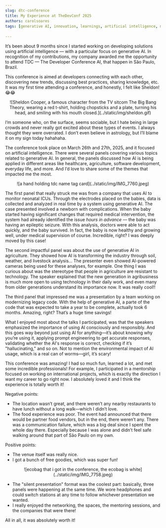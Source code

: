 ```yaml
---
slug: dtc-conference
title: My Experience at TheDevConf 2025
authors: carolsoares
tags: [generative AI, innovation, learnings, artificial intelligence, machine learning, technology, future, creativity, research, trends]

---
```


It’s been about 9 months since I started working on developing solutions using artificial intelligence — with a particular focus on generative AI. In recognition of my contributions, my company awarded me the opportunity to attend TDC — The Developer Conference AI, that happen in São Paulo, Brazil.

This conference is aimed at developers connecting with each other, discovering new trends, discussing best practices, sharing knowledge, etc. It was my first time attending a conference, and honestly, I felt like Sheldon! 😂😂

<p align="center">
![Sheldon Cooper, a famous character from the TV sitcom The Big Bang Theory, wearing a red t-shirt, holding chopsticks and a plate, turning his head, and smiling with his mouth closed.](../static/img/sheldon.gif)
</p>


I’m someone who, on the surface, seems sociable, but I hate being in large crowds and never really got excited about these types of events. I always thought they were overrated. I don’t even believe in astrology, but I’ll blame it on my sign today hahahaha.

The conference took place on March 26th and 27th, 2025, and it focused on artificial intelligence. There were several panels covering various topics related to generative AI. In general, the panels discussed how AI is being applied in different areas like healthcare, agriculture, software development, everyday life, and more. And I’d love to share some of the themes that impacted me the most.

<p align="center">
![a hand holding tdc name tag card](../static/img/IMG_7760.jpeg)
</p>

The first panel that really struck me was from a company that uses AI to monitor neonatal ICUs. Through the electrodes placed on the babies, data is collected and analyzed in real time by a system using generative AI. The case presented involved a newborn with complications. When the baby started having significant changes that required medical intervention, the system had already identified the issue *hours in advance* — the baby was having an epileptic seizure. With this analysis, doctors were able to act quickly, and the baby survived. In fact, the baby is now healthy and growing well, under medical supervision of course. Incredible, right? I was deeply moved by this case!

The second impactful panel was about the use of generative AI in agriculture. They showed how AI is transforming the industry through soil, weather, and livestock analysis... The presenter even showed AI-powered cameras being used for these analyses, for example. One thing I was curious about was the stereotype that people in agriculture are resistant to technology. The speaker explained that the new generation in agribusiness is much more open to using technology in their daily work, and even many from older generations understand its importance now. It was really cool!!

The third panel that impressed me was a presentation by a team working on modernizing legacy code. With the help of generative AI, a parte of the code that was expected to take a year to be complete, actually took 6 months. Amazing, right? That’s a huge time savings!

What I enjoyed most about the talks I participated, was that the speakers emphasized the importance of using AI consciously and responsibly. And this goes way beyond just using AI for anything—it’s about knowing why you’re using it, applying prompt engineering to get accurate responses, validating whether the AI's response is correct, checking if it’s "hallucinating," and so on. Not to mention the environmental impact of AI usage, which is a real can of worms—girl, it’s scary!

This conference was amazing! I had so much fun, learned a lot, and met some incredible professionals! For example, I participated in a mentorship focused on working on international projects, which is exactly the direction I want my career to go right now. I absolutely loved it and I think the experience is totally worth it!

Negative points:
 - The location wasn’t great, and there weren’t any nearby restaurants to have lunch without a long walk—which I didn’t love.
 - The food experience was poor. The event had announced that there would be partner food vendors, but in the end, there weren’t any. There was a communication failure, which was a big deal since I spent the whole day there. Especially because I was alone and didn’t feel safe walking around that part of São Paulo on my own.

Positive points:
 - The venue itself was really nice.
 - I got a bunch of free goodies, which was super fun!

<p align="center">
![ecobag that i got in the conference, the ecobag is white](../static/img/IMG_7758.jpeg)
</p>

 - The "silent presentation" format was the coolest part: basically, three panels were happening at the same time. We wore headphones and could switch stations at any time to follow whichever presentation we wanted.
 - I really enjoyed the networking, the spaces, the mentoring sessions, and the companies that were there!

All in all, it was absolutely worth it!

